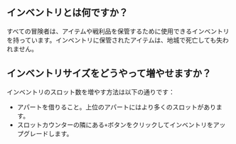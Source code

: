 ## インベントリとは何ですか？
すべての冒険者は、アイテムや戦利品を保管するために使用できるインベントリを持っています。インベントリに保管されたアイテムは、地城で死亡しても失われません。

## インベントリサイズをどうやって増やせますか？
インベントリのスロット数を増やす方法は以下の通りです：
- アパートを借りること。上位のアパートにはより多くのスロットがあります。
- スロットカウンターの隣にある`+`ボタンをクリックしてインベントリをアップグレードします。